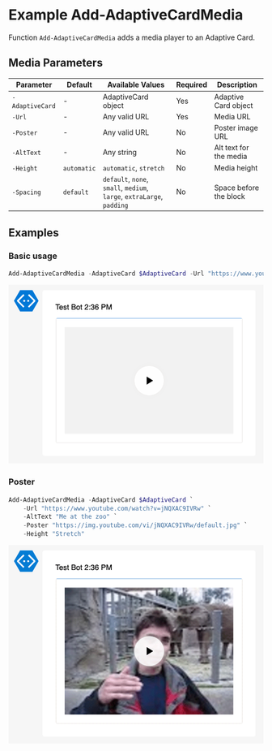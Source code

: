 # Example Add-AdaptiveCardMedia

Function `Add-AdaptiveCardMedia` adds a media player to an Adaptive Card.

## Media Parameters

| Parameter       | Default     | Available Values                                                       | Required | Description            |
| --------------- | ----------- | ---------------------------------------------------------------------- | -------- | ---------------------- |
| `-AdaptiveCard` | -           | AdaptiveCard object                                                    | Yes      | Adaptive Card object   |
| `-Url`          | -           | Any valid URL                                                          | Yes      | Media URL              |
| `-Poster`       | -           | Any valid URL                                                          | No       | Poster image URL       |
| `-AltText`      | -           | Any string                                                             | No       | Alt text for the media |
| `-Height`       | `automatic` | `automatic`, `stretch`                                                 | No       | Media height           |
| `-Spacing`      | `default`   | `default`, `none`, `small`, `medium`, `large`, `extraLarge`, `padding` | No       | Space before the block |

## Examples

### Basic usage

```powershell
Add-AdaptiveCardMedia -AdaptiveCard $AdaptiveCard -Url "https://www.youtube.com/watch?v=jNQXAC9IVRw"
```

![Example Add-AdaptiveCardMedia](img/example-media01.png)

### Poster

```powershell
Add-AdaptiveCardMedia -AdaptiveCard $AdaptiveCard `
    -Url "https://www.youtube.com/watch?v=jNQXAC9IVRw" `
    -AltText "Me at the zoo" `
    -Poster "https://img.youtube.com/vi/jNQXAC9IVRw/default.jpg" `
    -Height "Stretch"
```

![Example Add-AdaptiveCardMedia with styling](img/img06.png)
